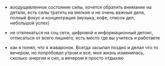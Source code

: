 - воодущевленное состояние силы, хочется обратить внимание на детали, есть силы тратить на мелкие и не очень важные дела, полный фокус и концентрация (музыка, кофе, список дел, небольшой успех)


- не отвлекаться на соц сети, цифровой и информационный детокс, отписаться от всего лишнего, есть место где вы учитесь и работаете

- как я понял, что я жаваронок. Всегда засыпал поздно и делал что то вечером, но попробовал утром и все, моя жизнь изменилась, сколько энергии и сил, а вечером я просто отдыхаю